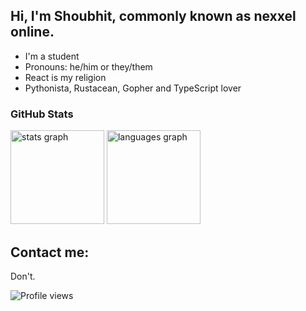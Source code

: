 ## Hi, I'm Shoubhit, commonly known as nexxel online.
- I'm a student
- Pronouns: he/him or they/them
- React is my religion
- Pythonista, Rustacean, Gopher and TypeScript lover

### GitHub Stats

<div>
  <img src="https://github-readme-stats.vercel.app/api?hide_title=false&hide_rank=false&show_icons=true&include_all_commits=true&count_private=true&disable_animations=false&theme=react&bg_color=20232a&hide_border=true&username=nexxeln" height="150" alt="stats graph"  />
  <img src="https://github-readme-stats.vercel.app/api/top-langs?hide_title=false&layout=compact&card_width=320&langs_count=5&theme=react&bg_color=20232a&hide_border=true&username=nexxeln" height="150" alt="languages graph"  />
</div>

## Contact me:
Don't.

![Profile views](https://gpvc.arturio.dev/nexxeln)
